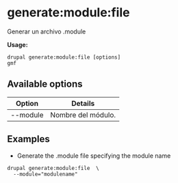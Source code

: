 # generate:module:file
Generar un archivo .module

**Usage:**
```
drupal generate:module:file [options]
gmf
```

## Available options
Option | Details
-------|-------------
--module | Nombre del módulo.

## Examples
* Generate the .module file specifying the module name
```
drupal generate:module:file  \
  --module="modulename"
```
